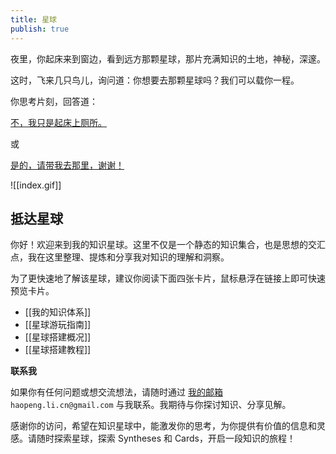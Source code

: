 ```yaml
---
title: 星球
publish: true
---
```


夜里，你起床来到窗边，看到远方那颗星球，那片充满知识的土地，神秘，深邃。

这时，飞来几只鸟儿，询问道：你想要去那颗星球吗？我们可以载你一程。

你思考片刻，回答道：

[不，我只是起床上厕所。](https://papertoilet.com/)

或

[是的，请带我去那里，谢谢！](#抵达星球)

![[index.gif]]

## 抵达星球

你好！欢迎来到我的知识星球。这里不仅是一个静态的知识集合，也是思想的交汇点，我在这里整理、提炼和分享我对知识的理解和洞察。

为了更快速地了解该星球，建议你阅读下面四张卡片，鼠标悬浮在链接上即可快速预览卡片。

- [[我的知识体系]]
- [[星球游玩指南]]
- [[星球搭建概况]]
- [[星球搭建教程]]

**联系我**

如果你有任何问题或想交流想法，请随时通过 [我的邮箱](haopeng.li.cn@gmail.com) `haopeng.li.cn@gmail.com` 与我联系。我期待与你探讨知识、分享见解。

感谢你的访问，希望在知识星球中，能激发你的思考，为你提供有价值的信息和灵感。请随时探索星球，探索 Syntheses 和 Cards，开启一段知识的旅程！
